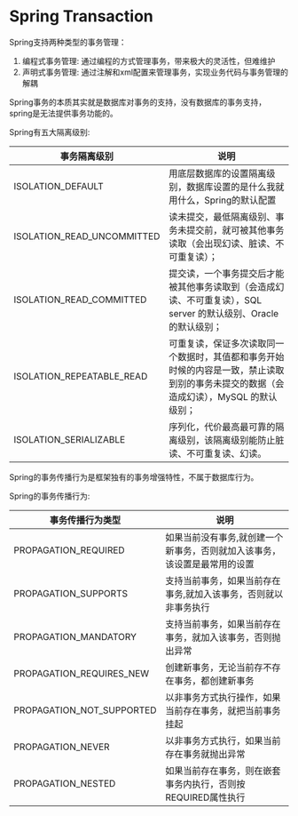 # Spring Transaction

Spring支持两种类型的事务管理：

1. 编程式事务管理: 通过编程的方式管理事务，带来极大的灵活性，但难维护
2. 声明式事务管理: 通过注解和xml配置来管理事务，实现业务代码与事务管理的解耦

Spring事务的本质其实就是数据库对事务的支持，没有数据库的事务支持，spring是无法提供事务功能的。

Spring有五大隔离级别:

| 事务隔离级别               | 说明                                                         |
| -------------------------- | ------------------------------------------------------------ |
| ISOLATION_DEFAULT          | 用底层数据库的设置隔离级别，数据库设置的是什么我就用什么，Spring的默认配置 |
| ISOLATION_READ_UNCOMMITTED | 读未提交，最低隔离级别、事务未提交前，就可被其他事务读取（会出现幻读、脏读、不可重复读）； |
| ISOLATION_READ_COMMITTED   | 提交读，一个事务提交后才能被其他事务读取到（会造成幻读、不可重复读），SQL server 的默认级别、Oracle的默认级别； |
| ISOLATION_REPEATABLE_READ  | 可重复读，保证多次读取同一个数据时，其值都和事务开始时候的内容是一致，禁止读取到别的事务未提交的数据（会造成幻读），MySQL 的默认级别； |
| ISOLATION_SERIALIZABLE     | 序列化，代价最高最可靠的隔离级别，该隔离级别能防止脏读、不可重复读、幻读。 |

Spring的事务传播行为是框架独有的事务增强特性，不属于数据库行为。

Spring的事务传播行为:

| 事务传播行为类型          | 说明                                                         |
| ------------------------- | ------------------------------------------------------------ |
| PROPAGATION_REQUIRED      | 如果当前没有事务,就创建一个新事务，否则就加入该事务，该设置是最常用的设置 |
| PROPAGATION_SUPPORTS      | 支持当前事务，如果当前存在事务,就加入该事务，否则就以非事务执行 |
| PROPAGATION_MANDATORY     | 支持当前事务，如果当前存在事务，就加入该事务，否则抛出异常   |
| PROPAGATION_REQUIRES_NEW  | 创建新事务，无论当前存不存在事务，都创建新事务               |
| PROPAGATION_NOT_SUPPORTED | 以非事务方式执行操作，如果当前存在事务，就把当前事务挂起     |
| PROPAGATION_NEVER         | 以非事务方式执行，如果当前存在事务就抛出异常                 |
| PROPAGATION_NESTED        | 如果当前存在事务，则在嵌套事务内执行，否则按REQUIRED属性执行 |
